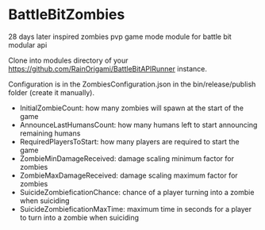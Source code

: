 # BattleBitZombies
28 days later inspired zombies pvp game mode module for battle bit modular api

Clone into modules directory of your https://github.com/RainOrigami/BattleBitAPIRunner instance.

Configuration is in the ZombiesConfiguration.json in the bin/release/publish folder (create it manually).

- InitialZombieCount: how many zombies will spawn at the start of the game
- AnnounceLastHumansCount: how many humans left to start announcing remaining humans
- RequiredPlayersToStart: how many players are required to start the game
- ZombieMinDamageReceived: damage scaling minimum factor for zombies
- ZombieMaxDamageReceived: damage scaling maximum factor for zombies
- SuicideZombieficationChance: chance of a player turning into a zombie when suiciding
- SuicideZombieficationMaxTime: maximum time in seconds for a player to turn into a zombie when suiciding